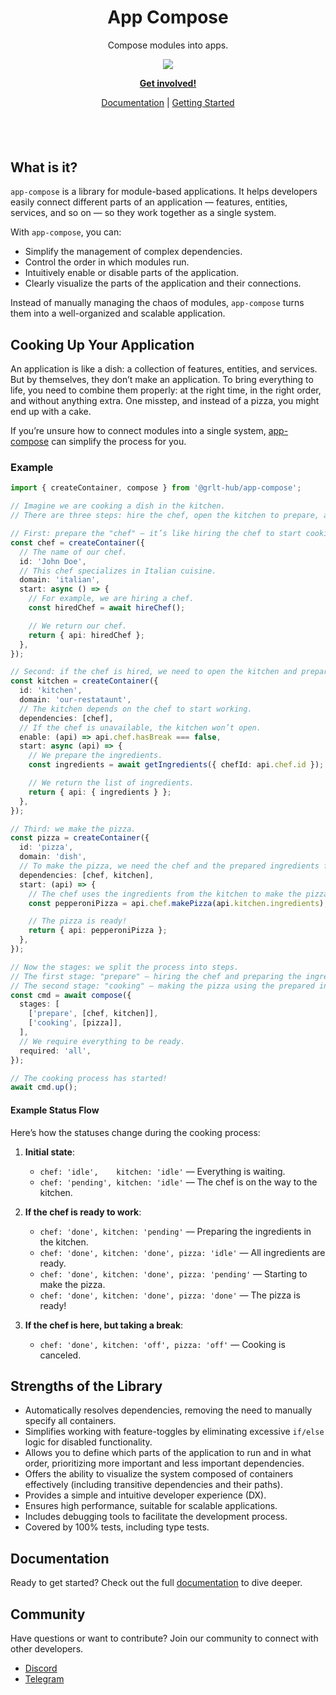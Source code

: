 <h1 align="center">
App Compose
</h1>
<p align="center">
Compose modules into apps.
<p>
<p align="center">
  <a href="https://www.npmjs.com/package/@grlt-hub/app-compose"><img src="https://img.shields.io/npm/v/@grlt-hub/app-compose?color=729B1B&label="></a>
<p>

<p align="center">
<a href="https://discord.gg/Q4DFKnxp"><b>Get involved!</b></a>
</p>
<p align="center">
 <a href="https://grlt-hub.github.io/app-compose/">Documentation</a> | <a href="https://grlt-hub.github.io/app-compose/tutorials/getting-started/">Getting Started</a>
</p>

<h4 align="center">

</h4>
<br>
<br>

## What is it?

`app-compose` is a library for module-based applications.
It helps developers easily connect different parts of an application — features, entities, services, and so on — so they work together as a single system.

With `app-compose`, you can:

- Simplify the management of complex dependencies.
- Control the order in which modules run.
- Intuitively enable or disable parts of the application.
- Clearly visualize the parts of the application and their connections.

Instead of manually managing the chaos of modules, `app-compose` turns them into a well-organized and scalable application.

## Cooking Up Your Application

An application is like a dish: a collection of features, entities, and services. But by themselves, they don’t make an application.
To bring everything to life, you need to combine them properly: at the right time, in the right order, and without anything extra.
One misstep, and instead of a pizza, you might end up with a cake.

If you’re unsure how to connect modules into a single system, [app-compose](https://grlt-hub.github.io/app-compose/) can simplify the process for you.

### Example

```ts
import { createContainer, compose } from '@grlt-hub/app-compose';

// Imagine we are cooking a dish in the kitchen.
// There are three steps: hire the chef, open the kitchen to prepare, and cook the pizza.

// First: prepare the "chef" — it’s like hiring the chef to start cooking.
const chef = createContainer({
  // The name of our chef.
  id: 'John Doe',
  // This chef specializes in Italian cuisine.
  domain: 'italian',
  start: async () => {
    // For example, we are hiring a chef.
    const hiredChef = await hireChef();

    // We return our chef.
    return { api: hiredChef };
  },
});

// Second: if the chef is hired, we need to open the kitchen and prepare the ingredients.
const kitchen = createContainer({
  id: 'kitchen',
  domain: 'our-restataunt',
  // The kitchen depends on the chef to start working.
  dependencies: [chef],
  // If the chef is unavailable, the kitchen won’t open.
  enable: (api) => api.chef.hasBreak === false,
  start: async (api) => {
    // We prepare the ingredients.
    const ingredients = await getIngredients({ chefId: api.chef.id });

    // We return the list of ingredients.
    return { api: { ingredients } };
  },
});

// Third: we make the pizza.
const pizza = createContainer({
  id: 'pizza',
  domain: 'dish',
  // To make the pizza, we need the chef and the prepared ingredients from the kitchen.
  dependencies: [chef, kitchen],
  start: (api) => {
    // The chef uses the ingredients from the kitchen to make the pizza.
    const pepperoniPizza = api.chef.makePizza(api.kitchen.ingredients);

    // The pizza is ready!
    return { api: pepperoniPizza };
  },
});

// Now the stages: we split the process into steps.
// The first stage: "prepare" — hiring the chef and preparing the ingredients in the kitchen.
// The second stage: "cooking" — making the pizza using the prepared ingredients.
const cmd = await compose({
  stages: [
    ['prepare', [chef, kitchen]],
    ['cooking', [pizza]],
  ],
  // We require everything to be ready.
  required: 'all',
});

// The cooking process has started!
await cmd.up();
```

#### Example Status Flow

Here’s how the statuses change during the cooking process:

1. **Initial state**:

   - `chef: 'idle',    kitchen: 'idle'` — Everything is waiting.
   - `chef: 'pending', kitchen: 'idle'` — The chef is on the way to the kitchen.

2. **If the chef is ready to work**:

   - `chef: 'done', kitchen: 'pending'` — Preparing the ingredients in the kitchen.
   - `chef: 'done', kitchen: 'done', pizza: 'idle'` — All ingredients are ready.
   - `chef: 'done', kitchen: 'done', pizza: 'pending'` — Starting to make the pizza.
   - `chef: 'done', kitchen: 'done', pizza: 'done'` — The pizza is ready!

3. **If the chef is here, but taking a break**:
   - `chef: 'done', kitchen: 'off', pizza: 'off'` — Cooking is canceled.

## Strengths of the Library

- Automatically resolves dependencies, removing the need to manually specify all containers.
- Simplifies working with feature-toggles by eliminating excessive `if/else` logic for disabled functionality.
- Allows you to define which parts of the application to run and in what order, prioritizing more important and less important dependencies.
- Offers the ability to visualize the system composed of containers effectively (including transitive dependencies and their paths).
- Provides a simple and intuitive developer experience (DX).
- Ensures high performance, suitable for scalable applications.
- Includes debugging tools to facilitate the development process.
- Covered by 100% tests, including type tests.

## Documentation

Ready to get started? Check out the full [documentation](https://grlt-hub.github.io/app-compose/) to dive deeper.

## Community

Have questions or want to contribute? Join our community to connect with other developers.

- [Discord](https://discord.gg/Q4DFKnxp)
- [Telegram](https://t.me/grlt_hub_app_compose)
